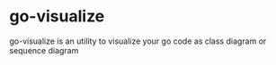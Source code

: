 # go-visualize
go-visualize is an utility to visualize your go code as class diagram or sequence diagram
